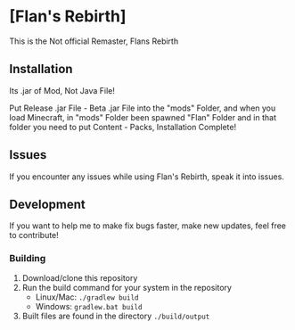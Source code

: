 # [Flan's Rebirth]

This is the Not official Remaster, Flans Rebirth

## Installation
Its .jar of Mod, Not Java File!

Put Release .jar File - Beta .jar File into the "mods" Folder, and when you load Minecraft, in "mods" Folder been spawned "Flan" Folder and in that folder you need to put Content - Packs, Installation Complete!
## Issues

If you encounter any issues while using Flan's Rebirth, speak it into issues.
## Development
If you want to help me to make fix bugs faster, make new updates, feel free to contribute!

### Building
1. Download/clone this repository
1. Run the build command for your system in the repository
	- Linux/Mac: `./gradlew build`
	- Windows: `gradlew.bat build`
1. Built files are found in the directory `./build/output`
